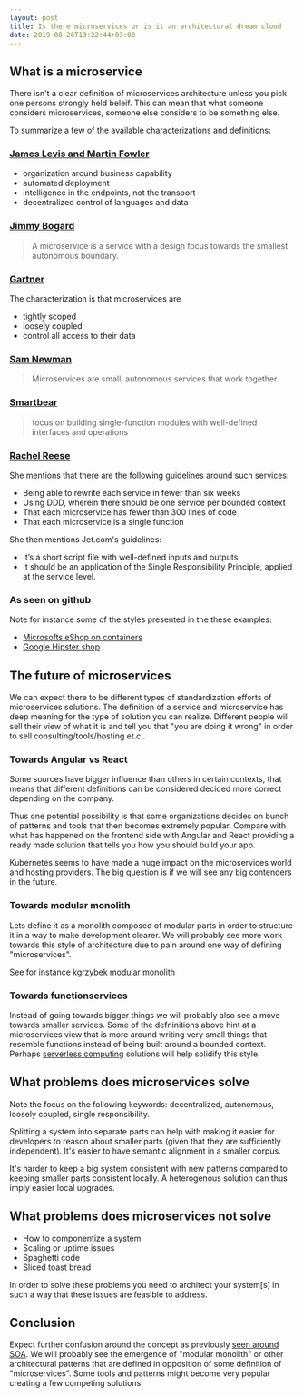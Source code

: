```yaml
---
layout: post
title: Is there microservices or is it an architectural dream cloud
date: 2019-08-26T13:22:44+03:00
---
```


## What is a microservice

There isn't a clear definition of microservices architecture unless you pick one persons strongly held beleif. This can mean that what someone considers microservices, someone else considers to be something else.

To summarize a few of the available characterizations and definitions:

### [James Levis and Martin Fowler](https://martinfowler.com/articles/microservices.html)

- organization around business capability
- automated deployment
- intelligence in the endpoints, not the transport
- decentralized control of languages and data

### [Jimmy Bogard](https://jimmybogard.com/my-microservices-faq/)

> A microservice is a service with a design focus towards the smallest autonomous boundary.

### [Gartner](https://www.gartner.com/en/documents/3898871/working-with-data-in-a-microservices-architecture)

The characterization is that microservices are

- tightly scoped
- loosely coupled
- control all access to their data

### [Sam Newman](https://www.oreilly.com/library/view/building-microservices/9781491950340/)

> Microservices are small, autonomous services that work together.

### [Smartbear](https://smartbear.com/solutions/microservices/)

> focus on building single-function modules with well-defined interfaces and operations

### [Rachel Reese](https://www.codemag.com/Article/1611071/Case-Study-Writing-Microservices-with-F)

She mentions that there are the following guidelines around such services:

- Being able to rewrite each service in fewer than six weeks
- Using DDD, wherein there should be one service per bounded context
- That each microservice has fewer than 300 lines of code
- That each microservice is a single function

She then mentions Jet.com's guidelines:

- It’s a short script file with well-defined inputs and outputs.
- It should be an application of the Single Responsibility Principle, applied at the service level.

### As seen on github

Note for instance some of the styles presented in the these examples:

- [Microsofts eShop on containers](https://github.com/dotnet-architecture/eShopOnContainers)
- [Google Hipster shop](https://github.com/GoogleCloudPlatform/microservices-demo)

## The future of microservices

We can expect there to be different types of standardization efforts of microservices solutions. The definition of a service and microservice has deep meaning for the type of solution you can realize. Different people will sell their view of what it is and tell you that "you are doing it wrong" in order to sell consulting/tools/hosting et.c..

### Towards Angular vs React

Some sources have bigger influence than others in certain contexts, that means that different definitions can be considered decided more correct depending on the company.

Thus one potential possibility is that some organizations decides on bunch of patterns and tools that then becomes extremely popular. Compare with what has happened on the frontend side with Angular and React providing a ready made solution that tells you how you should build your app.

Kubernetes seems to have made a huge impact on the microservices world and hosting providers. The big question is if we will see any big contenders in the future.

### Towards modular monolith

Lets define it as a monolith composed of modular parts in order to structure it in a way to make development clearer. We will probably see more work towards this style of architecture due to pain around one way of defining "microservices".

See for instance [kgrzybek modular monolith](https://github.com/kgrzybek/modular-monolith-with-ddd)

### Towards functionservices

Instead of going towards bigger things we will probably also see a move towards smaller services. Some of the defninitions above hint at a microservices view that is more around writing very small things that resemble functions instead of being built around a bounded context. Perhaps [serverless computing](https://en.wikipedia.org/wiki/Serverless_computing) solutions will help solidify this style.

## What problems does microservices solve

Note the focus on the following keywords: decentralized, autonomous, loosely coupled, single responsibility.

Splitting a system into separate parts can help with making it easier for developers to reason about smaller parts (given that they are sufficiently independent). It's easier to have semantic alignment in a smaller corpus.

It's harder to keep a big system consistent with new patterns compared to keeping smaller parts consistent locally. A heterogenous solution can thus imply easier local upgrades.

## What problems does microservices not solve

- How to componentize a system
- Scaling or uptime issues
- Spaghetti code
- Sliced toast bread

In order to solve these problems you need to architect your system\[s\] in such a way that these issues are feasible to address.

## Conclusion

Expect further confusion around the concept as previously [seen around SOA](https://martinfowler.com/bliki/ServiceOrientedAmbiguity.html). We will probably see the emergence of "modular monolith" or other architectural patterns that are defined in opposition of some definition of "microservices". Some tools and patterns might become very popular creating a few competing solutions.
